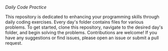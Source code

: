 *Daily Code Practice*



This repository is dedicated to enhancing your programming skills through daily coding exercises. Every day's folder contains files for various problems. To get started, clone this repository, navigate to the desired day's folder, and begin solving the problems. Contributions are welcome! If you have any suggestions or find issues, please open an issue or submit a pull request.
